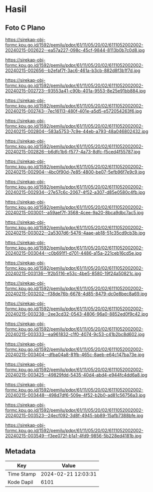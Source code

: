# Hasil

## Foto C Plano

https://sirekap-obj-formc.kpu.go.id/1592/pemilu/pdpr/61/11/05/20/02/6111052002002-20240215-002622--ea57a227-098c-45cf-9844-8113b0b7c0d8.jpg

https://sirekap-obj-formc.kpu.go.id/1592/pemilu/pdpr/61/11/05/20/02/6111052002002-20240215-002656--b2efaf7f-3ac6-461a-b3cb-882d8f3b1f7d.jpg

https://sirekap-obj-formc.kpu.go.id/1592/pemilu/pdpr/61/11/05/20/02/6111052002002-20240215-002723--93553a41-c90b-401a-9553-8e25e91bb884.jpg

https://sirekap-obj-formc.kpu.go.id/1592/pemilu/pdpr/61/11/05/20/02/6111052002002-20240215-002743--7ec16113-480f-401e-a5d5-e572054263f6.jpg

https://sirekap-obj-formc.kpu.go.id/1592/pemilu/pdpr/61/11/05/20/02/6111052002002-20240215-002804--583a5753-7c9e-44eb-a793-48a046802432.jpg

https://sirekap-obj-formc.kpu.go.id/1592/pemilu/pdpr/61/11/05/20/02/6111052002002-20240215-002826--b6dfc1b6-f577-4a73-8dfc-f5ced4f55787.jpg

https://sirekap-obj-formc.kpu.go.id/1592/pemilu/pdpr/61/11/05/20/02/6111052002002-20240215-002904--4bc0f90d-7e85-4800-be07-5efb96f7e9c9.jpg

https://sirekap-obj-formc.kpu.go.id/1592/pemilu/pdpr/61/11/05/20/02/6111052002002-20240215-002934--27e57c6c-2067-4f52-a307-d85e0580c4fb.jpg

https://sirekap-obj-formc.kpu.go.id/1592/pemilu/pdpr/61/11/05/20/02/6111052002002-20240215-003001--a59aef7f-3568-4cee-9a20-8bca9dbc7ac5.jpg

https://sirekap-obj-formc.kpu.go.id/1592/pemilu/pdpr/61/11/05/20/02/6111052002002-20240215-003022--2a5307d6-5476-4aae-ab18-51c35cd9cb3b.jpg

https://sirekap-obj-formc.kpu.go.id/1592/pemilu/pdpr/61/11/05/20/02/6111052002002-20240215-003044--c0b691f1-d701-4486-a15a-221ceb16cd5e.jpg

https://sirekap-obj-formc.kpu.go.id/1592/pemilu/pdpr/61/11/05/20/02/6111052002002-20240215-003136--1f2b5116-e53c-4be5-8580-19f24a50821c.jpg

https://sirekap-obj-formc.kpu.go.id/1592/pemilu/pdpr/61/11/05/20/02/6111052002002-20240215-003202--f38de76b-6678-4d85-8479-dc0e8bec8a69.jpg

https://sirekap-obj-formc.kpu.go.id/1592/pemilu/pdpr/61/11/05/20/02/6111052002002-20240215-003238--2ee3cd32-0543-4806-96a0-8852ed0f9c42.jpg

https://sirekap-obj-formc.kpu.go.id/1592/pemilu/pdpr/61/11/05/20/02/6111052002002-20240215-003333--ea961832-c1f0-4074-9c53-c41b2bc8d602.jpg

https://sirekap-obj-formc.kpu.go.id/1592/pemilu/pdpr/61/11/05/20/02/6111052002002-20240215-003404--dfba04a8-81fb-465c-8aeb-e64c147ba73e.jpg

https://sirekap-obj-formc.kpu.go.id/1592/pemilu/pdpr/61/11/05/20/02/6111052002002-20240215-003425--49829fdd-5435-40d4-abd4-e944fc4dd6a8.jpg

https://sirekap-obj-formc.kpu.go.id/1592/pemilu/pdpr/61/11/05/20/02/6111052002002-20240215-003448--498d7df6-509e-4f52-b2b0-ad81c56756a3.jpg

https://sirekap-obj-formc.kpu.go.id/1592/pemilu/pdpr/61/11/05/20/02/6111052002002-20240215-003523--24ecf092-3d8f-4945-bb89-15afb7388bfe.jpg

https://sirekap-obj-formc.kpu.go.id/1592/pemilu/pdpr/61/11/05/20/02/6111052002002-20240215-003549--f3ee072f-b1a1-4fd9-9856-5b228ed4181b.jpg


## Metadata

| Key        | Value               |
| ---------- | ------------------- |
| Time Stamp | 2024-02-21 12:03:31 |
| Kode Dapil | 6101                |



